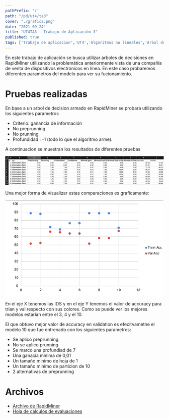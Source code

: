 ```yaml
---
pathPrefix: '/'
path: "/pd/ut4/ta3"
cover: "./grafica.png"
date: "2021-09-24"
title: "UT4TA3 - Trabajo de Aplicación 3"
published: true
tags: ['Trabajo de aplicacion','UT4','Algoritmos no lineales','Arbol de decision','RapidMiner']
---
```


En este trabajo de aplicación se busca utilizar árboles de decisiones en RapidMiner utilizando la problemática anteriormente vista de una compañía de venta de dispositivos electrónicos en línea. En este caso probaremos diferentes parametros del modelo para ver su fucionamiento.

# Pruebas realizadas

En base a un arbol de decision armado en RapidMiner se probara utilizando los siguientes parametros
- Criterio: ganancia de información
- No preprunning
- No prunning
- Profundidad : -1 (todo lo que el algoritmo arme).

A continuacion se muestran los resultados de diferentes pruebas

![Calculos](https://github.com/JuanFKurucz/ia-portfolio/blob/main/content/posts/ut/ut4/ta/ta3/calculos.png?raw=true)

Una mejor forma de visualizar estas comparaciones es graficamente:

![Grafica](https://github.com/JuanFKurucz/ia-portfolio/blob/main/content/posts/ut/ut4/ta/ta3/grafica.png?raw=true)

En el eje X tenemos las IDS y en el eje Y tenemos el valor de accuracy para trian y val respecto con sus colores. Como se puede ver los mejores modelos estarian entre el 3, 4 y el 10.

El que obtuvo mejor valor de accuracy en validation es efecitvametne el modelo 10 que fue entrenado con los siguientes parametros:
- Se aplico preprunning
- No se aplico prunning
- Se marco una profundiad de 7
- Una ganacia minima de 0,01
- Un tamaño minimo de hoja de 1
- Un tamaño minimo de particion de 10
- 2 alternativas de preprunning


# Archivos

- [Archivo de RapidMiner](https://github.com/JuanFKurucz/ia-portfolio/blob/main/content/posts/ut/ut4/ta/ta3/ta3.rmp)
- [Hoja de calculos de evaluaciones](https://github.com/JuanFKurucz/ia-portfolio/blob/main/content/posts/ut/ut4/ta/ta3/calculos.xlsx)

